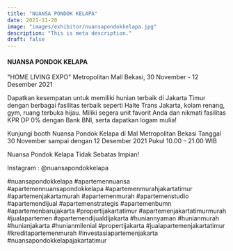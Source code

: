 ```yaml
---
title: "NUANSA PONDOK KELAPA"
date: 2021-11-20
image: "images/exhibitor/nuansapondokkelapa.jpg"
description: "This is meta description."
draft: false
---
```


#### NUANSA PONDOK KELAPA

"HOME LIVING EXPO"
Metropolitan Mall Bekasi, 30 November - 12 Desember 2021


Dapatkan kesempatan untuk memiliki hunian terbaik di Jakarta Timur dengan berbagai fasilitas terbaik seperti Halte Trans Jakarta, kolam renang, gym, ruang terbuka hijau. Miliki segera unit favorit Anda dan nikmati fasilitas KPR DP 0% dengan Bank BNI, serta dapatkan logam mulia!

Kunjungi booth Nuansa Pondok Kelapa di Mal Metropolitan Bekasi
Tanggal 30 November sampai dengan 12 Desember 2021
Pukul 10.00 – 21.00 WIB

Nuansa Pondok Kelapa
Tidak Sebatas Impian!


Instagram : @nuansapondokkelapa

#nuansapondokkelapa #apartemennuansa #apartemennuansapondokkelapa #apartemenmurahjakartatimur #apartemenjakartamurah #apartemenmurah #apartemenstudio #apartemendijual #apartemenstrategis #apartemenbumn #apartemenbarujakarta #propertijakartatimur #apartemenjakartatimurmurah #jualapartemen #apartemendijualdijakarta #huniannyaman #hunianmurah #hunianjakarta #hunianmilenial #propertijakarta #jualapartemenjakartatimur #kreditapartemenmurah #investasiapartemenjakarta #nuansapondokkelapajakartatimur
